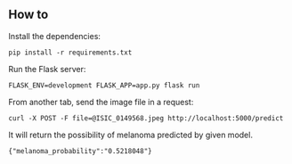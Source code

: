 ## How to 

Install the dependencies:

    pip install -r requirements.txt


Run the Flask server:

    FLASK_ENV=development FLASK_APP=app.py flask run


From another tab, send the image file in a request:

    curl -X POST -F file=@ISIC_0149568.jpeg http://localhost:5000/predict

It will return the possibility of melanoma predicted by given model.

    {"melanoma_probability":"0.5218048"}
